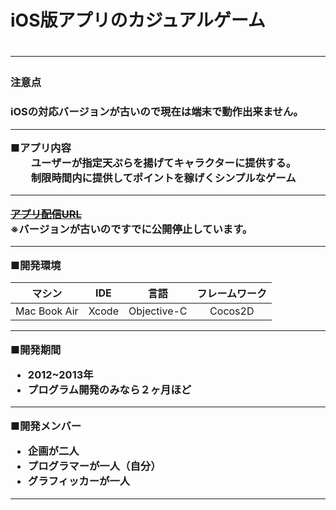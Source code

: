 <h1>iOS版アプリのカジュアルゲーム<h1>
  
---

<h3><span style="color=red">注意点</span><h3>
  <p>iOSの対応バージョンが古いので現在は端末で動作出来ません。</p>
  
---
  
<p>
■アプリ内容<br>
　　ユーザーが指定天ぷらを揚げてキャラクターに提供する。<br>
　　制限時間内に提供してポイントを稼げくシンプルなゲーム<br>
</p>

---


~~[アプリ配信URL](https://itunes.apple.com/jp/app/sumaho-tianpura-sumahotoo/id701997075?mt=8)~~<br>
※バージョンが古いのですでに公開停止しています。
  
---
 
■開発環境<br>

|マシン|IDE|言語|フレームワーク|
|:----:|:----:|:----:|:----:|
|Mac Book Air|Xcode|Objective-C|Cocos2D|

--- 

■開発期間<br>
<ul>
<li>2012~2013年</li>
<li>プログラム開発のみなら２ヶ月ほど</li>
</ul>

---

■開発メンバー<br>
<ul>
<li>企画が二人</li>
<li>プログラマーが一人（自分）</li>
<li>グラフィッカーが一人</li>
</ul>

---
